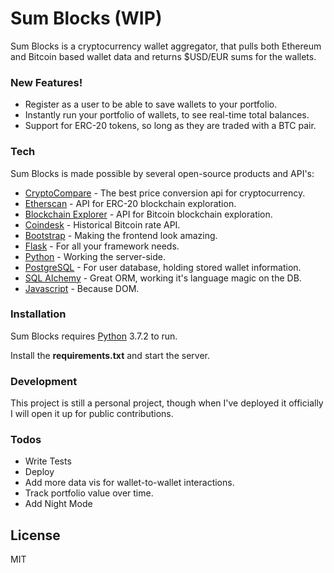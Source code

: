 # Sum Blocks (WIP)


Sum Blocks is a cryptocurrency wallet aggregator, that pulls both Ethereum and Bitcoin based wallet data and returns $USD/EUR sums for the wallets. 

### New Features!

  - Register as a user to be able to save wallets to your portfolio.
  - Instantly run your portfolio of wallets, to see real-time total balances. 
  - Support for ERC-20 tokens, so long as they are traded with a BTC pair.




### Tech

Sum Blocks is made possible by several open-source products and API's:

* [CryptoCompare](https://min-api.cryptocompare.com) - The best price conversion api for cryptocurrency.
* [Etherscan](https://etherscan.io) - API for ERC-20 blockchain exploration. 
* [Blockchain Explorer](https://blockchain.info) - API for Bitcoin blockchain exploration.
* [Coindesk](https://www.coindesk.com/api) - Historical Bitcoin rate API.
* [Bootstrap](getbootstrap.com) - Making the frontend look amazing.
* [Flask](http://flask.pocoo.org/) - For all your framework needs.
* [Python](https://www.python.org/) - Working the server-side.
* [PostgreSQL](https://www.postgresql.org/) - For user database, holding stored wallet information.
* [SQL Alchemy](https://www.sqlalchemy.org/) - Great ORM, working it's language magic on the DB. 
* [Javascript](https://www.javascript.com/) - Because DOM. 

### Installation

Sum Blocks requires [Python](https://www.python.org/) 3.7.2 to run.

Install the **requirements.txt** and start the server.

### Development

This project is still a personal project, though when I've deployed it officially I will open it up for public contributions. 


### Todos

 - Write Tests
 - Deploy
 - Add more data vis for wallet-to-wallet interactions. 
 - Track portfolio value over time. 
 - Add Night Mode

License
----

MIT
